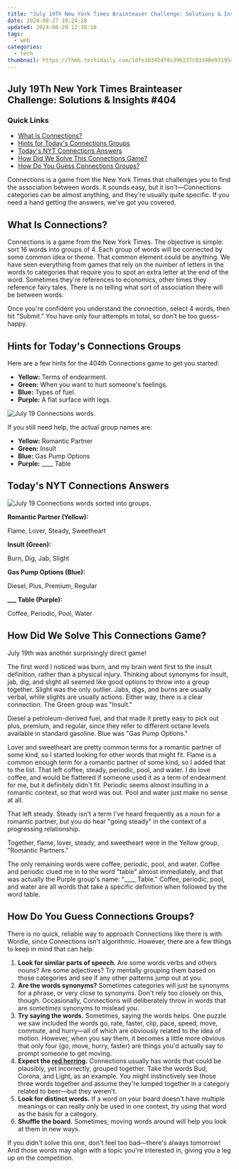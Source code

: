 ```yaml
---
title: "July 19Th New York Times Brainteaser Challenge: Solutions & Insights #404"
date: 2024-08-27 10:24:28
updated: 2024-08-29 12:38:10
tags:
  - web
categories:
  - tech
thumbnail: https://thmb.techidaily.com/1dfe303424f8c396237c03340e93195a76a2eb05110531a19fe5b1a551105a59.jpg
---
```


## July 19Th New York Times Brainteaser Challenge: Solutions & Insights #404

### Quick Links

* [What Is Connections?](https://instagram-video-files.techidaily.com/new-in-2024-enhance-your-images-choosing-great-border-options-on-ig/)
* [Hints for Today's Connections Groups](https://screen-activity-recording.techidaily.com/updated-free-top-12-best-idle-games-you-can-try-on-pc/)
* [Today's NYT Connections Answers](https://screen-mirror.techidaily.com/in-2024-best-3-lava-blaze-2-pro-emulator-for-mac-to-run-your-wanted-android-apps-drfone-by-drfone-android/)
* [How Did We Solve This Connections Game?](https://screen-sharing-recording.techidaily.com/the-ultimate-checklist-for-achieving-high-quality-vocal-recordings-for-2024/)
* [How Do You Guess Connections Groups?](https://twitter-videos.techidaily.com/new-2024-approved-buzzing-on-both-platforms-top-10-tiktok-tweets-explored/)

 Connections is a game from the New York Times that challenges you to find the association between words. It sounds easy, but it isn't—Connections categories can be almost anything, and they're usually quite specific. If you need a hand getting the answers, we've got you covered.

##  What Is Connections?

 Connections is a game from the New York Times. The objective is simple: sort 16 words into groups of 4\. Each group of words will be connected by some common idea or theme. That common element could be anything. We have seen everything from games that rely on the number of letters in the words to categories that require you to spot an extra letter at the end of the word. Sometimes they're references to economics, other times they reference fairy tales. There is no telling what sort of association there will be between words.

 Once you're confident you understand the connection, select 4 words, then hit "Submit." You have only four attempts in total, so don't be too guess-happy.

##  Hints for Today's Connections Groups

 Here are a few hints for the 404th Connections game to get you started:

* **Yellow:** Terms of endearment.
* **Green:** When you want to hurt someone's feelings.
* **Blue:** Types of fuel.
* **Purple:** A flat surface with legs.

![July 19 Connections words.](https://static1.howtogeekimages.com/wordpress/wp-content/uploads/2024/07/july-19-connections.png) 

 If you still need help, the actual group names are:

* **Yellow:** Romantic Partner
* **Green:** Insult
* **Blue:** Gas Pump Options
* **Purple:** \_\_\_\_ Table

##  Today's NYT Connections Answers

![July 19 Connections words sorted into groups.](https://static1.howtogeekimages.com/wordpress/wp-content/uploads/2024/07/july-19-connections-filled.png) 

**Romantic Partner (Yellow):** 

 Flame, Lover, Steady, Sweetheart

**Insult (Green):** 

 Burn, Dig, Jab, Slight

**Gas Pump Options (Blue):** 

 Diesel, Plus, Premium, Regular

**\_\_\_ Table (Purple):** 

 Coffee, Periodic, Pool, Water

##  How Did We Solve This Connections Game?

 July 19th was another surprisingly direct game! 

 The first word I noticed was burn, and my brain went first to the insult definition, rather than a physical injury. Thinking about synonyms for insult, jab, dig, and slight all seemed like good options to throw into a group together. Slight was the only outlier. Jabs, digs, and burns are usually verbal, while slights are usually actions. Either way, there is a clear connection. The Green group was "Insult."

 Diesel a petroleum-derived fuel, and that made it pretty easy to pick out plus, premium, and regular, since they refer to different octane levels available in standard gasoline. Blue was "Gas Pump Options." 

 Lover and sweetheart are pretty common terms for a romantic partner of some kind, so I started looking for other words that might fit. Flame is a common enough term for a romantic partner of some kind, so I added that to the list. That left coffee, steady, periodic, pool, and water. I do love coffee, and would be flattered if someone used it as a term of endearment for me, but it definitely didn't fit. Periodic seems almost insulting in a romantic context, so that word was out. Pool and water just make no sense at all.

 That left steady. Steady isn't a term I've heard frequently as a noun for a romantic partner, but you do hear "going steady" in the context of a progressing relationship. 

 Together, flame, lover, steady, and sweetheart were in the Yellow group, "Romantic Partners." 

 The only remaining words were coffee, periodic, pool, and water. Coffee and periodic clued me in to the word "table" almost immediately, and that was actually the Purple group's name: "\_\_\_\_ Table." Coffee, periodic, pool, and water are all words that take a specific definition when followed by the word table. 

##  How Do You Guess Connections Groups?

 There is no quick, reliable way to approach Connections like there is with Wordle, since Connections isn't algorithmic. However, there are a few things to keep in mind that can help.

1. **Look for similar parts of speech**. Are some words verbs and others nouns? Are some adjectives? Try mentally grouping them based on those categories and see if any other patterns jump out at you.
2. **Are the words synonyms?** Sometimes categories will just be synonyms for a phrase, or very close to synonyms. Don't rely too closely on this, though. Occasionally, Connections will deliberately throw in words that are _sometimes_ synonyms to mislead you.
3. **Try saying the words.** Sometimes, saying the words helps. One puzzle we saw included the words go, rate, faster, clip, pace, speed, move, commute, and hurry—all of which are obviously related to the idea of motion. However, when you say them, it becomes a little more obvious that only four (go, move, hurry, faster) are things you'd actually say to prompt someone to get moving.
4. **Expect the [red herring](https://www.merriam-webster.com/dictionary/red%20herring).** Connections usually has words that could be plausibly, yet incorrectly, grouped together. Take the words Bud, Corona, and Light, as an example. You might instinctively see those three words together and assume they're lumped together in a category related to beer—but they weren't.
5. **Look for distinct words.** If a word on your board doesn't have multiple meanings or can really only be used in one context, try using that word as the basis for a category.
6. **Shuffle the board.** Sometimes, moving words around will help you look at them in new ways.

 If you didn't solve this one, don't feel too bad—there's always tomorrow! And those words may align with a topic you're interested in, giving you a leg up on the competition.

<ins class="adsbygoogle"
     style="display:block"
     data-ad-format="autorelaxed"
     data-ad-client="ca-pub-7571918770474297"
     data-ad-slot="1223367746"></ins>



<ins class="adsbygoogle"
     style="display:block"
     data-ad-client="ca-pub-7571918770474297"
     data-ad-slot="8358498916"
     data-ad-format="auto"
     data-full-width-responsive="true"></ins>

